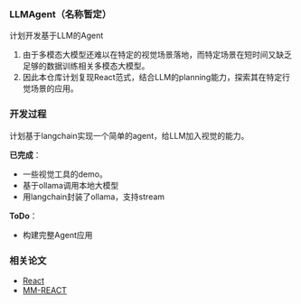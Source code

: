 ### LLMAgent（名称暂定） 
计划开发基于LLM的Agent  
1. 由于多模态大模型还难以在特定的视觉场景落地，而特定场景在短时间又缺乏足够的数据训练相关多模态大模型。  
2. 因此本仓库计划复现React范式，结合LLM的planning能力，探索其在特定行觉场景的应用。  
### 开发过程
计划基于langchain实现一个简单的agent，给LLM加入视觉的能力。  

**已完成**：  
- 一些视觉工具的demo。
- 基于ollama调用本地大模型  
- 用langchain封装了ollama，支持stream

**ToDo**： 
- 构建完整Agent应用

### 相关论文
- [React](https://arxiv.org/abs/2210.03629)  
- [MM-REACT](https://arxiv.org/abs/2303.11381)